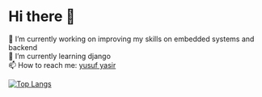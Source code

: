 # Hi there 👋

 🔭 I’m currently working on improving my skills on embedded systems and backend  
 🌱 I’m currently learning django  
 📫 How to reach me: [yusuf yasir](https://www.linkedin.com/in/yusuf-yasir-a1242a214/)
  
[![Top Langs](https://github-readme-stats.vercel.app/api/top-langs/?username=yusufyassir&layout=compact)](https://github.com/yusufyassir/github-readme-stats)
<!--
**yusufyassir/yusufyassir** is a ✨ _special_ ✨ repository because its `README.md` (this file) appears on your GitHub profile.

Here are some ideas to get you started:

- 🔭 I’m currently working on ...
- 🌱 I’m currently learning ...
- 👯 I’m looking to collaborate on ...
- 🤔 I’m looking for help with ...
- 💬 Ask me about ...
- 📫 How to reach me: ...
- 😄 Pronouns: ...
- ⚡ Fun fact: ...
-->
